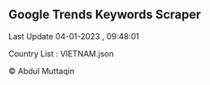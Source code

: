 

## Google Trends Keywords Scraper 
 
Last Update 04-01-2023 , 09:48:01

Country List :
VIETNAM.json



© Abdul Muttaqin 
